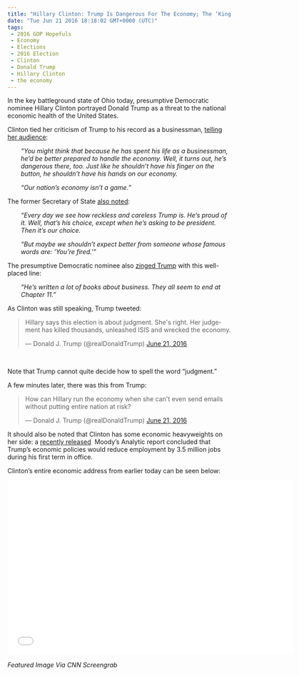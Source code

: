 ```yaml
---
title: "Hillary Clinton: Trump Is Dangerous For The Economy; The ‘King Of Debt’ (Video)"
date: "Tue Jun 21 2016 18:18:02 GMT+0000 (UTC)"
tags: 
 - 2016 GOP Hopefuls
 - Economy
 - Elections
 - 2016 Election
 - Clinton
 - Donald Trump
 - Hillary Clinton
 - the economy
---
```

<p><!-- Quick Adsense WordPress Plugin: http://quicksense.net/ --></p><p>In the key battleground state of Ohio today, presumptive Democratic nominee Hillary Clinton portrayed Donald Trump as a threat to the national economic health of the United States.</p><p>Clinton tied her criticism of Trump to his record as a businessman, <a href="http://www.cnn.com/2016/06/21/politics/hillary-clinton-economy-donald-trump/index.html?adkey=bn" onclick="__gaTracker(&apos;send&apos;, &apos;event&apos;, &apos;outbound-article&apos;, &apos;http://www.cnn.com/2016/06/21/politics/hillary-clinton-economy-donald-trump/index.html?adkey=bn&apos;, &apos;telling her audience&apos;);" target="_blank">telling her audience</a>:</p><p style="padding-left: 30px;"><em>&#x201C;You might think that because he has spent his life as a businessman, he&#x2019;d be better prepared to handle the economy. Well, it turns out, he&#x2019;s dangerous there, too. Just like he shouldn&#x2019;t have his finger on the button, he shouldn&#x2019;t have his hands on our economy.</em></p><p style="padding-left: 30px;"><em>&#x201C;Our nation&#x2019;s economy isn&#x2019;t a game.&#x201D;</em></p><p>The former Secretary of State <a href="http://www.cnn.com/2016/06/21/politics/hillary-clinton-economy-donald-trump/index.html?adkey=bn" onclick="__gaTracker(&apos;send&apos;, &apos;event&apos;, &apos;outbound-article&apos;, &apos;http://www.cnn.com/2016/06/21/politics/hillary-clinton-economy-donald-trump/index.html?adkey=bn&apos;, &apos;also noted&apos;);" target="_blank">also noted</a>:</p><p style="padding-left: 30px;"><em>&#x201C;Every day we see how reckless and careless Trump is. He&#x2019;s proud of it. Well, that&#x2019;s his choice, except when he&#x2019;s asking to be president. Then it&#x2019;s our choice.</em></p><p style="padding-left: 30px;"><em>&#x201C;But maybe we shouldn&#x2019;t expect better from someone whose famous words are: &#x2018;You&#x2019;re fired.&apos;&#x201D;</em></p><p>The presumptive Democratic nominee also <a href="http://www.cnn.com/2016/06/21/politics/hillary-clinton-economy-donald-trump/index.html?adkey=bn" onclick="__gaTracker(&apos;send&apos;, &apos;event&apos;, &apos;outbound-article&apos;, &apos;http://www.cnn.com/2016/06/21/politics/hillary-clinton-economy-donald-trump/index.html?adkey=bn&apos;, &apos;zinged Trump&apos;);" target="_blank">zinged Trump</a> with this well-placed line:</p><p style="padding-left: 30px;"><em>&#x201C;He&#x2019;s written a lot of books about business. They all seem to end at Chapter 11.&#x201D;</em></p><p>As Clinton was still speaking, Trump tweeted:</p><blockquote class="twitter-tweet" data-width="500"><p lang="en" dir="ltr">Hillary says this election is about judgment.  She&apos;s right.  Her judgement has killed thousands, unleashed ISIS and wrecked the economy.</p>
<p>&#x2014; Donald J. Trump (@realDonaldTrump) <a href="https://twitter.com/realDonaldTrump/status/745294375584956416" onclick="__gaTracker(&apos;send&apos;, &apos;event&apos;, &apos;outbound-article&apos;, &apos;https://twitter.com/realDonaldTrump/status/745294375584956416&apos;, &apos;June 21, 2016&apos;);">June 21, 2016</a></p></blockquote><p><script async src="//platform.twitter.com/widgets.js" charset="utf-8"></script></p><p>&#xA0;</p><p>Note that Trump cannot quite decide how to spell the word &#x201C;judgment.&#x201D;</p><p>A few minutes later, there was this from Trump:</p><blockquote class="twitter-tweet" data-width="500"><p lang="en" dir="ltr">How can Hillary run the economy when she can&apos;t even send emails without putting entire nation at risk?</p>
<p>&#x2014; Donald J. Trump (@realDonaldTrump) <a href="https://twitter.com/realDonaldTrump/status/745295914076672001" onclick="__gaTracker(&apos;send&apos;, &apos;event&apos;, &apos;outbound-article&apos;, &apos;https://twitter.com/realDonaldTrump/status/745295914076672001&apos;, &apos;June 21, 2016&apos;);">June 21, 2016</a></p></blockquote><p><script async src="//platform.twitter.com/widgets.js" charset="utf-8"></script></p><p>It should also be noted that Clinton has some economic heavyweights on her side: a <a href="http://money.cnn.com/2016/06/21/news/economy/donald-trump-economy-jobs/" onclick="__gaTracker(&apos;send&apos;, &apos;event&apos;, &apos;outbound-article&apos;, &apos;http://money.cnn.com/2016/06/21/news/economy/donald-trump-economy-jobs/&apos;, &apos;recently released&apos;);" target="_blank">recently released</a>&#xA0;&#xA0;Moody&#x2019;s Analytic report concluded that Trump&#x2019;s economic policies would reduce employment by 3.5 million jobs during his first term in office.</p><p>Clinton&#x2019;s entire economic address from earlier today can be seen below:</p><p><!-- Quick Adsense WordPress Plugin: http://quicksense.net/ --></p><p><span class="embed-youtube" style="text-align:center; display: block;"><iframe class="youtube-player" type="text/html" width="640" height="390" src="//www.youtube.com/embed/6-_C3X8Nf70?version=3&amp;rel=1&amp;fs=1&amp;autohide=2&amp;showsearch=0&amp;showinfo=1&amp;iv_load_policy=1&amp;wmode=transparent" allowfullscreen="true" style="border:0;"></iframe></span></p><p><em>Featured Image Via CNN Screengrab</em></p><div style="font-size:0px;height:0px;line-height:0px;margin:0;padding:0;clear:both"></div>